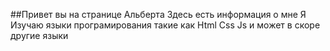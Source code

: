 ##Привет вы на странице Альберта
Здесь есть информация о мне
Я Изучаю языки програмирования такие как Html Css Js и может в скоре другие языки
